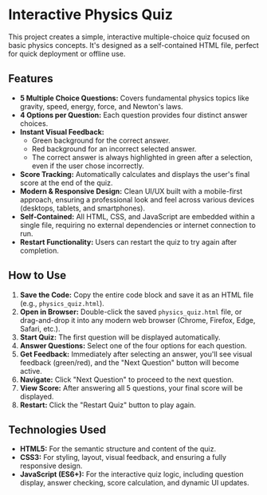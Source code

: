 # Interactive Physics Quiz

This project creates a simple, interactive multiple-choice quiz focused on basic physics concepts. It's designed as a self-contained HTML file, perfect for quick deployment or offline use.

## Features

-   **5 Multiple Choice Questions:** Covers fundamental physics topics like gravity, speed, energy, force, and Newton's laws.
-   **4 Options per Question:** Each question provides four distinct answer choices.
-   **Instant Visual Feedback:**
    -   Green background for the correct answer.
    -   Red background for an incorrect selected answer.
    -   The correct answer is always highlighted in green after a selection, even if the user chose incorrectly.
-   **Score Tracking:** Automatically calculates and displays the user's final score at the end of the quiz.
-   **Modern & Responsive Design:** Clean UI/UX built with a mobile-first approach, ensuring a professional look and feel across various devices (desktops, tablets, and smartphones).
-   **Self-Contained:** All HTML, CSS, and JavaScript are embedded within a single file, requiring no external dependencies or internet connection to run.
-   **Restart Functionality:** Users can restart the quiz to try again after completion.

## How to Use

1.  **Save the Code:** Copy the entire code block and save it as an HTML file (e.g., `physics_quiz.html`).
2.  **Open in Browser:** Double-click the saved `physics_quiz.html` file, or drag-and-drop it into any modern web browser (Chrome, Firefox, Edge, Safari, etc.).
3.  **Start Quiz:** The first question will be displayed automatically.
4.  **Answer Questions:** Select one of the four options for each question.
5.  **Get Feedback:** Immediately after selecting an answer, you'll see visual feedback (green/red), and the "Next Question" button will become active.
6.  **Navigate:** Click "Next Question" to proceed to the next question.
7.  **View Score:** After answering all 5 questions, your final score will be displayed.
8.  **Restart:** Click the "Restart Quiz" button to play again.

## Technologies Used

*   **HTML5:** For the semantic structure and content of the quiz.
*   **CSS3:** For styling, layout, visual feedback, and ensuring a fully responsive design.
*   **JavaScript (ES6+):** For the interactive quiz logic, including question display, answer checking, score calculation, and dynamic UI updates.